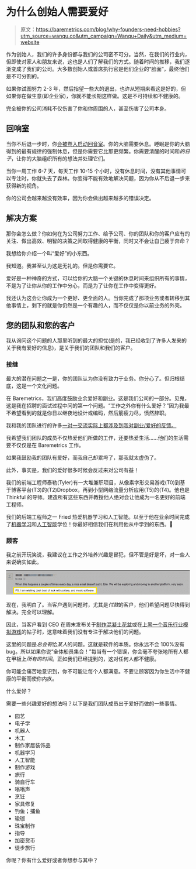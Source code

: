 # 为什么创始人需要爱好

> 原文：<https://baremetrics.com/blog/why-founders-need-hobbies?utm_source=wanqu.co&utm_campaign=Wanqu+Daily&utm_medium=website>

作为创始人，我们的许多身份都与我们的公司密不可分。当然，在我们的行业内，但即使对家人和朋友来说，这也是人们了解我们的方式。随着时间的推移，我们逐渐变成了我们的公司。大多数创始人或首席执行官是他们企业的“脸面”，最终他们是不可分割的。

如果你试图努力 2-3 年，然后指望一些大的退出，也许从短期来看这是好的，但如果你在做生意(即企业家)，你就不能长期这样做。这是不可持续和不健康的。

完全被你的公司消耗不仅伤害了你和你周围的人，甚至伤害了公司本身。

## 回响室

当你不后退一步时，你[会被卷入启动回音室](https://baremetrics.com/blog/startup-echo-chamber-making-deaf)。你的大脑需要休息。睡眠是你的大脑得到的最有规律的强制休息，但是你需要它比那更频繁。你需要清醒的时间和*的日子*，让你的大脑组织所有的想法并处理它们。

当你一周工作 6-7 天，每天工作 10-15 个小时，没有休息时间，没有其他事情可以专注时，你就失去了森林。你变得不能有效地解决问题，因为你从不后退一步来获得新的视角。

你的公司会越来越没有效率，因为你会做出越来越多的错误决定。

## 解决方案

那你会怎么做？你如何在为公司努力工作、给予公司、你的团队和你的客户应有的关注、做出高效、明智的决策之间取得健康的平衡，同时又不会让自己疲于奔命？

我想给你介绍一个叫“爱好”的小东西。

我知道。我甚至认为这是无礼的。但是你需要它。

爱好是一种神奇的方式，可以给你的大脑一个关键的休息时间来组织所有的事情，不是为了让你从你的工作中分心，而是为了让你在工作中变得更好。

我还认为这会让你成为一个更好、更全面的人。当你完成了那项业务或者转移到其他事情上，剩下的就是你仍然是一个有趣的人，而不仅仅是你以前业务的外壳。

## 您的团队和您的客户

我从询问这个问题的人那里听到的最大的担忧(是的，我已经收到了许多人发来的关于我有爱好的信息)，是关于我们的团队和我们的客户。

### 接缝

最大的潜在问题之一是，你的团队认为你没有致力于业务。你分心了。但归根结底，这是一个文化问题。

在 Baremetrics，我们高度鼓励业余爱好和副业。这是我们公司的一部分。见鬼，这是我在招聘的面试过程中问的第一个问题。“工作之外你有什么爱好？”因为我最不希望看到的就是你日以继夜地设计或编码，然后筋疲力尽，愤然辞职。

我和我的团队进行的许多[一对一交流实际上都涉及到我对副业/爱好的反馈。](https://baremetrics.com/blog/startup-guide-to-1-on-1)

我希望我们团队的成员不仅热爱他们所做的工作，还要热爱生活……他们的生活需要不仅仅是在 Baremetrics 工作。

如果我鼓励我的团队有爱好，而我自己却累垮了，那我就太虚伪了。

此外，事实是，我们的爱好很多时候会反过来对公司有益！

我们的前端工程师泰勒(Tyler)有一大堆兼职项目，从像素字形交易游戏(T0)到基于博客平台(T3)的(T2)Dropbox，再到小型网络流量分析应用(T5)的(T4)。他也是 Thinkful 的导师。建造所有这些东西并教授他人绝对会让他成为一名更好的前端工程师。

我们的后端工程师之一 Fried 热爱机器学习和人工智能。以至于他在业余时间完成了[机器学习](https://www.udacity.com/course/machine-learning-engineer-nanodegree--nd009t)和[人工智能](https://www.udacity.com/course/ai-artificial-intelligence-nanodegree--nd898)学位！你最好相信我们在利用他从中学到的东西。🙂

### 顾客

我之前开玩笑说，我建议在工作之外培养兴趣是冒犯，但不管是好是坏，对一些人来说确实如此。

![Customer feedback](img/5cc81053a5a866cfedfeb0f86485f552.png)

现在，我明白了。当客户遇到问题时，尤其是*付款*的客户，他们希望问题尽快得到解决。完全可以理解。

因此，当客户看到 CEO 在周末发布关于[制作混凝土花盆](http://cedarandsail.com)或在[上黑一个音乐行业模拟游戏](http://rockburg.com)的帖子时，这意味着我们没有专注于解决他们的问题。

这里的问题是*总会有*给*某人*的问题。这就是软件的本质。你永远不会 100%没有 bug。所以如果你说“全体船员集合！”每当有一个错误，你会毫不夸张地所有人都在甲板上*所有的时间*。正如我们已经提到的，这对任何人都不健康。

你可能会痛苦地意识到，你不可能让每个人都满意。不要让顾客因为你生活中不健康的平衡而使你内疚。

什么爱好？

需要一些兴趣爱好的想法吗？以下是我们团队成员出于爱好而做的一些事情。

*   园艺
*   电子学
*   机器人
*   木工
*   制作家居装饰品
*   机器学习
*   人工智能
*   制作游戏
*   旅行
*   骑自行车
*   嗡嗡声
*   烹饪
*   家具修复
*   钓鱼；捕鱼
*   瑜珈
*   珠宝制作
*   指导
*   加密货币
*   徒步旅行

你呢？你有什么爱好或者你想参与其中？